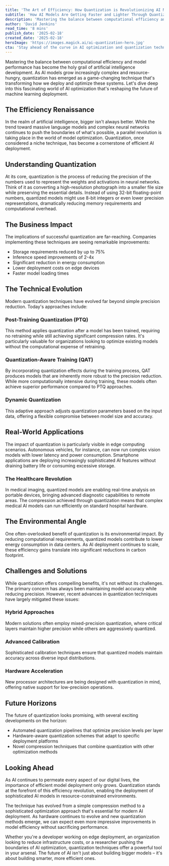 ```yaml
---
title: 'The Art of Efficiency: How Quantization is Revolutionizing AI Model Performance'
subtitle: 'How AI Models Are Getting Faster and Lighter Through Quantization'
description: 'Mastering the balance between computational efficiency and model performance has become the holy grail of artificial intelligence development. Quantization has emerged as a game-changing technique that's transforming how we deploy and optimize these systems.'
author: 'David Jenkins'
read_time: '8 mins'
publish_date: '2025-02-18'
created_date: '2025-02-18'
heroImage: 'https://images.magick.ai/ai-quantization-hero.jpg'
cta: 'Stay ahead of the curve in AI optimization and quantization techniques. Follow MagickAI on LinkedIn for regular updates on breakthrough developments in efficient AI deployment.'
---
```


Mastering the balance between computational efficiency and model performance has become the holy grail of artificial intelligence development. As AI models grow increasingly complex and resource-hungry, quantization has emerged as a game-changing technique that's transforming how we deploy and optimize these systems. Let's dive deep into this fascinating world of AI optimization that's reshaping the future of machine learning deployment.

## The Efficiency Renaissance

In the realm of artificial intelligence, bigger isn't always better. While the trend toward massive language models and complex neural networks continues to push the boundaries of what's possible, a parallel revolution is taking place in the world of model optimization. Quantization, once considered a niche technique, has become a cornerstone of efficient AI deployment.

## Understanding Quantization

At its core, quantization is the process of reducing the precision of the numbers used to represent the weights and activations in neural networks. Think of it as converting a high-resolution photograph into a smaller file size while preserving the essential details. Instead of using 32-bit floating-point numbers, quantized models might use 8-bit integers or even lower precision representations, dramatically reducing memory requirements and computational overhead.

## The Business Impact

The implications of successful quantization are far-reaching. Companies implementing these techniques are seeing remarkable improvements:

- Storage requirements reduced by up to 75%
- Inference speed improvements of 2-4x
- Significant reduction in energy consumption
- Lower deployment costs on edge devices
- Faster model loading times

## The Technical Evolution

Modern quantization techniques have evolved far beyond simple precision reduction. Today's approaches include:

### Post-Training Quantization (PTQ)

This method applies quantization after a model has been trained, requiring no retraining while still achieving significant compression rates. It's particularly valuable for organizations looking to optimize existing models without the computational expense of retraining.

### Quantization-Aware Training (QAT)

By incorporating quantization effects during the training process, QAT produces models that are inherently more robust to the precision reduction. While more computationally intensive during training, these models often achieve superior performance compared to PTQ approaches.

### Dynamic Quantization

This adaptive approach adjusts quantization parameters based on the input data, offering a flexible compromise between model size and accuracy.

## Real-World Applications

The impact of quantization is particularly visible in edge computing scenarios. Autonomous vehicles, for instance, can now run complex vision models with lower latency and power consumption. Smartphone applications are deploying increasingly sophisticated AI features without draining battery life or consuming excessive storage.

### The Healthcare Revolution

In medical imaging, quantized models are enabling real-time analysis on portable devices, bringing advanced diagnostic capabilities to remote areas. The compression achieved through quantization means that complex medical AI models can run efficiently on standard hospital hardware.

## The Environmental Angle

One often-overlooked benefit of quantization is its environmental impact. By reducing computational requirements, quantized models contribute to lower energy consumption in data centers. As AI deployment continues to scale, these efficiency gains translate into significant reductions in carbon footprint.

## Challenges and Solutions

While quantization offers compelling benefits, it's not without its challenges. The primary concern has always been maintaining model accuracy while reducing precision. However, recent advances in quantization techniques have largely mitigated these issues:

### Hybrid Approaches

Modern solutions often employ mixed-precision quantization, where critical layers maintain higher precision while others are aggressively quantized.

### Advanced Calibration

Sophisticated calibration techniques ensure that quantized models maintain accuracy across diverse input distributions.

### Hardware Acceleration

New processor architectures are being designed with quantization in mind, offering native support for low-precision operations.

## Future Horizons

The future of quantization looks promising, with several exciting developments on the horizon:

- Automated quantization pipelines that optimize precision levels per layer
- Hardware-aware quantization schemes that adapt to specific deployment platforms
- Novel compression techniques that combine quantization with other optimization methods

## Looking Ahead

As AI continues to permeate every aspect of our digital lives, the importance of efficient model deployment only grows. Quantization stands at the forefront of this efficiency revolution, enabling the deployment of sophisticated AI models in resource-constrained environments.

The technique has evolved from a simple compression method to a sophisticated optimization approach that's essential for modern AI deployment. As hardware continues to evolve and new quantization methods emerge, we can expect even more impressive improvements in model efficiency without sacrificing performance.

Whether you're a developer working on edge deployment, an organization looking to reduce infrastructure costs, or a researcher pushing the boundaries of AI optimization, quantization techniques offer a powerful tool in your arsenal. The future of AI isn't just about building bigger models – it's about building smarter, more efficient ones.